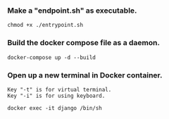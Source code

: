 ### Make a "endpoint.sh" as executable.
    chmod +x ./entrypoint.sh

### Build the docker compose file as a daemon. 
    docker-compose up -d --build

### Open up a new terminal in Docker container.
    Key "-t" is for virtual terminal.
    Key "-i" is for using keyboard. 

    docker exec -it django /bin/sh
